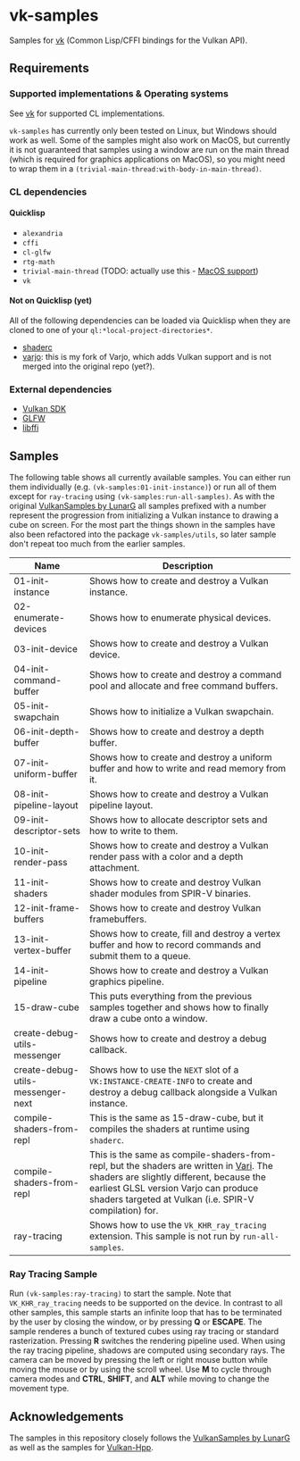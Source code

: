 # vk-samples
Samples for [vk](https://github.com/JolifantoBambla/vk) (Common Lisp/CFFI bindings for the Vulkan API).

## Requirements
### Supported implementations & Operating systems
See [vk](https://github.com/JolifantoBambla/vk) for supported CL implementations.

`vk-samples` has currently only been tested on Linux, but Windows should work as well.
Some of the samples might also work on MacOS, but currently it is not guaranteed that samples using a window are run on the main thread (which is required for graphics applications on MacOS), so you might need to wrap them in a `(trivial-main-thread:with-body-in-main-thread)`.

### CL dependencies
#### Quicklisp
* `alexandria`
* `cffi`
* `cl-glfw`
* `rtg-math`
* `trivial-main-thread` (TODO: actually use this - [MacOS support](https://github.com/JolifantoBambla/vk-samples/issues/27))
* `vk`

#### Not on Quicklisp (yet)
All of the following dependencies can be loaded via Quicklisp when they are cloned to one of your `ql:*local-project-directories*`.

* [shaderc](https://github.com/JolifantoBambla/shadercl)
* [varjo](https://github.com/JolifantoBambla/varjo): this is my fork of Varjo, which adds Vulkan support and is not merged into the original repo (yet?).

### External dependencies
* [Vulkan SDK](https://vulkan.lunarg.com/sdk/home)
* [GLFW](https://www.glfw.org)
* [libffi](http://sourceware.org/libffi)

## Samples
The following table shows all currently available samples.
You can either run them individually (e.g. `(vk-samples:01-init-instance)`) or run all of them except for `ray-tracing` using `(vk-samples:run-all-samples)`.
As with the original [VulkanSamples by LunarG](https://github.com/LunarG/VulkanSamples) all samples prefixed with a number represent the progression from initializing a Vulkan instance to drawing a cube on screen.
For the most part the things shown in the samples have also been refactored into the package `vk-samples/utils`, so later
sample don't repeat too much from the earlier samples.

| Name | Description |
| -----| ----------- |
| 01-init-instance | Shows how to create and destroy a Vulkan instance. |
| 02-enumerate-devices | Shows how to enumerate physical devices. |
| 03-init-device | Shows how to create and destroy a Vulkan device. |
| 04-init-command-buffer | Shows how to create and destroy a command pool and allocate and free command buffers. |
| 05-init-swapchain | Shows how to initialize a Vulkan swapchain. |
| 06-init-depth-buffer | Shows how to create and destroy a depth buffer. |
| 07-init-uniform-buffer | Shows how to create and destroy a uniform buffer and how to write and read memory from it. |
| 08-init-pipeline-layout | Shows how to create and destroy a Vulkan pipeline layout. |
| 09-init-descriptor-sets | Shows how to allocate descriptor sets and how to write to them. |
| 10-init-render-pass | Shows how to create and destroy a Vulkan render pass with a color and a depth attachment. |
| 11-init-shaders | Shows how to create and destroy Vulkan shader modules from SPIR-V binaries. |
| 12-init-frame-buffers | Shows how to create and destroy Vulkan framebuffers. |
| 13-init-vertex-buffer | Shows how to create, fill and destroy a vertex buffer and how to record commands and submit them to a queue. |
| 14-init-pipeline | Shows how to create and destroy a Vulkan graphics pipeline. |
| 15-draw-cube | This puts everything from the previous samples together and shows how to finally draw a cube onto a window. |
| create-debug-utils-messenger | Shows how to create and destroy a debug callback. |
| create-debug-utils-messenger-next | Shows how to use the `NEXT` slot of a `VK:INSTANCE-CREATE-INFO` to create and destroy a debug callback alongside a Vulkan instance. |
| compile-shaders-from-repl | This is the same as 15-draw-cube, but it compiles the shaders at runtime using `shaderc`. |
| compile-shaders-from-repl | This is the same as compile-shaders-from-repl, but the shaders are written in [Vari](https://github.com/cbaggers/varjo). The shaders are slightly different, because the earliest GLSL version Varjo can produce shaders targeted at Vulkan (i.e. SPIR-V compilation) for. |
| ray-tracing | Shows how to use the `Vk_KHR_ray_tracing` extension. This sample is not run by `run-all-samples`. |

### Ray Tracing Sample
Run `(vk-samples:ray-tracing)` to start the sample. Note that `VK_KHR_ray_tracing` needs to be supported on the device.
In contrast to all other samples, this sample starts an infinite loop that has to be terminated by the user by closing the window, or by pressing **Q** or **ESCAPE**.
The sample renderes a bunch of textured cubes using ray tracing or standard rasterization.
Pressing **R** switches the rendering pipeline used.
When using the ray tracing pipeline, shadows are computed using secondary rays.
The camera can be moved by pressing the left or right mouse button while moving the mouse or by using the scroll wheel.
Use **M** to cycle through camera modes and **CTRL**, **SHIFT**, and **ALT** while moving to change the movement type. 

## Acknowledgements
The samples in this repository closely follows the [VulkanSamples by LunarG](https://github.com/LunarG/VulkanSamples) as well as the samples for [Vulkan-Hpp](https://github.com/KhronosGroup/Vulkan-Hpp).

